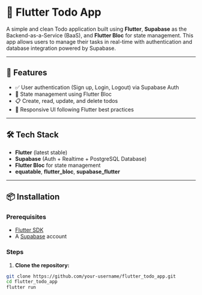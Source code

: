 # 📝 Flutter Todo App

A simple and clean Todo application built using **Flutter**, **Supabase** as the Backend-as-a-Service (BaaS), and **Flutter Bloc** for state management. This app allows users to manage their tasks in real-time with authentication and database integration powered by Supabase.

---

## 🚀 Features

- ✅ User authentication (Sign up, Login, Logout) via Supabase Auth
- 🧠 State management using Flutter Bloc
- 📋 Create, read, update, and delete todos
- 💅 Responsive UI following Flutter best practices

---

## 🛠 Tech Stack

- **Flutter** (latest stable)
- **Supabase** (Auth + Realtime + PostgreSQL Database)
- **Flutter Bloc** for state management
- **equatable**, **flutter_bloc**, **supabase_flutter**

---

## 📦 Installation

### Prerequisites

- [Flutter SDK](https://flutter.dev/docs/get-started/install)
- A [Supabase](https://supabase.io) account

### Steps

1. **Clone the repository:**

```bash
git clone https://github.com/your-username/flutter_todo_app.git
cd flutter_todo_app
flutter run
